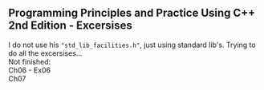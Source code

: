 ## Programming Principles and Practice Using C++ 2nd Edition - Excersises
I do not use his ```"std_lib_facilities.h"```, just using standard lib's. Trying to do all the excersises...  
Not finished:  
Ch06 - Ex06  
Ch07